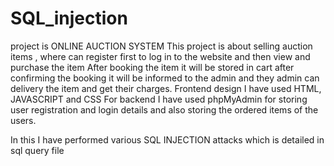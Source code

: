 # SQL_injection
project is ONLINE AUCTION SYSTEM
This project is about selling auction items , where can register first to log in to the website and then view and purchase the item 
After booking the item it will be stored in cart after confirming the booking it will be informed to the admin and they admin can delivery the item and get their charges.
Frontend design I have used HTML, JAVASCRIPT and CSS
For backend I have used phpMyAdmin for storing user registration and login details and also storing the ordered items of the users.

In this I have performed various SQL INJECTION attacks which is detailed in sql query file
